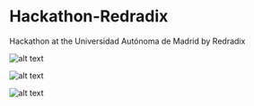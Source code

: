 # Hackathon-Redradix
Hackathon at the Universidad Autónoma de Madrid by Redradix

![alt text](https://github.com/davidramirezm30/Hackathon-Redradix/tree/master/static_content/images/Hackathon-0.png)

![alt text](https://github.com/davidramirezm30/Hackathon-Redradix/tree/master/static_content/images/Hackathon-1.png)

![alt text](https://github.com/davidramirezm30/Hackathon-Redradix/tree/master/static_content/images/Hackathon-2.png)
